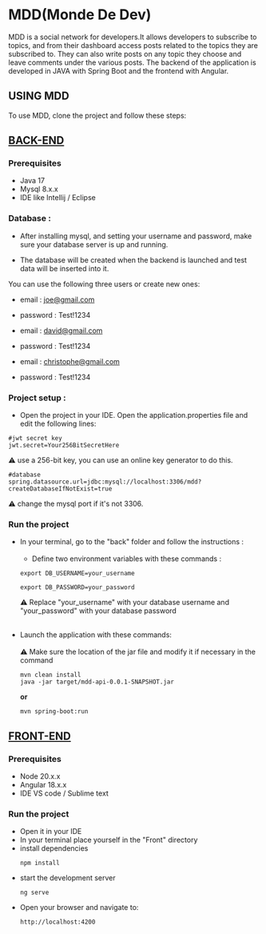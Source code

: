 # MDD(Monde De Dev)

MDD is a social network for developers.It allows developers to subscribe to topics, and from their dashboard access posts related to the topics they are subscribed to. They can also write posts on any topic they choose and leave comments under the various posts.
The backend of the application is developed in JAVA with Spring Boot and the frontend with Angular.

## USING MDD
To use MDD, clone the project and follow these steps:

## <ins>BACK-END</ins>

### Prerequisites

* Java 17
* Mysql 8.x.x
* IDE like Intellij / Eclipse

### Database :

* After installing mysql, and setting your username and password, make sure your database server is up and running.

* The database will be created when the backend is launched and test data will be inserted into it.

You can use the following three users or create new ones:
* email : joe@gmail.com
* password : Test!1234


* email : david@gmail.com
* password : Test!1234


* email : christophe@gmail.com
* password : Test!1234

### Project setup :

* Open the project in your IDE. Open the application.properties file and edit the following lines:

```
#jwt secret key
jwt.secret=Your256BitSecretHere
```
:warning: use a 256-bit key, you can use an online key generator to do this.
```
#database
spring.datasource.url=jdbc:mysql://localhost:3306/mdd?createDatabaseIfNotExist=true
```
:warning: change the mysql port if it's not 3306.

### Run the project

* In your terminal, go to the "back" folder and follow the instructions :
<br></br>
  - Define two environment variables with these commands :
  ```
  export DB_USERNAME=your_username 
  ```
  ```
  export DB_PASSWORD=your_password 
  ```
  :warning: Replace "your_username" with your database username and "your_password" with your database password
<br></br>
- Launch the application with these commands:
  <br></br>
  :warning: Make sure the location of the jar file and modify it if necessary in the command
  ```
  mvn clean install
  java -jar target/mdd-api-0.0.1-SNAPSHOT.jar
  ```
  **or**
  ```
  mvn spring-boot:run
  ```

## <ins>FRONT-END</ins>

### Prerequisites

* Node 20.x.x
* Angular 18.x.x
* IDE VS code / Sublime text



### Run the project
* Open it in your IDE
* In your terminal place yourself in the "Front" directory
* install dependencies
    ```
    npm install
    ```
* start the development server
    ```
    ng serve
    ```
- Open your browser and navigate to:
    ```
    http://localhost:4200
    ```